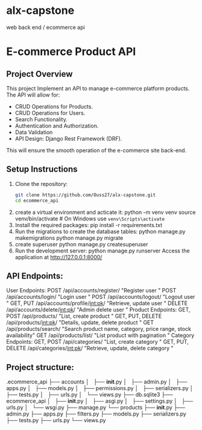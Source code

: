 # alx-capstone
web back end / ecommerce api
# E-commerce Product API

## Project Overview
This project Implement an API to manage e-commerce platform products. The API will allow for:

- CRUD Operations for Products.
- CRUD Operations for Users.
- Search Functionality.
- Authentication and Authorization.
- Data Validation
- API Design: Django Rest Framework (DRF).

This will ensure the smooth operation of the e-commerce site back-end.

## Setup Instructions
1. Clone the repository:
   ```bash
   git clone https://github.com/Ouss27/alx-capstone.git
   cd ecommerce_api
2. create a virtual environment and acticate it:
python -m venv venv
source venv/bin/activate  # On Windows use `venv\Scripts\activate`
3. Install the required packages:
pip install -r requirements.txt
4. Run the migrations to create the database tables:
python manage.py makemigrations
python manage.py migrate
5. create superuser
python manage.py createsuperuser
6. Run the development server:
python manage.py runserver
Access the application at http://127.0.0.1:8000/

## API Endpoints:
User Endpoints:
   POST /api/accounts/register/ "Register user "
   POST /api/accounts/login/ "Login user "
   POST /api/accounts/logout/ "Logout user "
   GET, PUT /api/accounts/profile/<int:pk>/ "Retrieve, update user "
   DELETE /api/accounts/delete/<int:pk>/ "Admin delete user "
Product Endpoints:
   GET, POST /api/products/ "List, create product "
   GET, PUT, DELETE /api/products/<int:pk>/ "Details, update, delete product "
   GET /api/products/search/ "Search product  name, category, price range, stock availability"
   GET /api/products/list/ "List product with pagination "
Category Endpoints:
   GET, POST  /api/categories/ "List, create category "
   GET, PUT, DELETE /api/categories/<int:pk>/ "Retrieve, update, delete category "

## Project structure:
.ecommerce_api
├── accounts
│   ├── __init__.py
│   ├── admin.py
│   ├── apps.py
│   ├── models.py
│   ├── permissions.py
│   ├── serializers.py
│   ├── tests.py
│   ├── urls.py
│   └── views.py
├── db.sqlite3
├── ecommerce_api
│   ├── __init__.py
│   ├── asgi.py
│   ├── settings.py
│   ├── urls.py
│   └── wsgi.py
├── manage.py
└── products
    ├── __init__.py
    ├── admin.py
    ├── apps.py
    ├── filters.py
    ├── models.py
    ├── serializers.py
    ├── tests.py
    ├── urls.py
    └── views.py